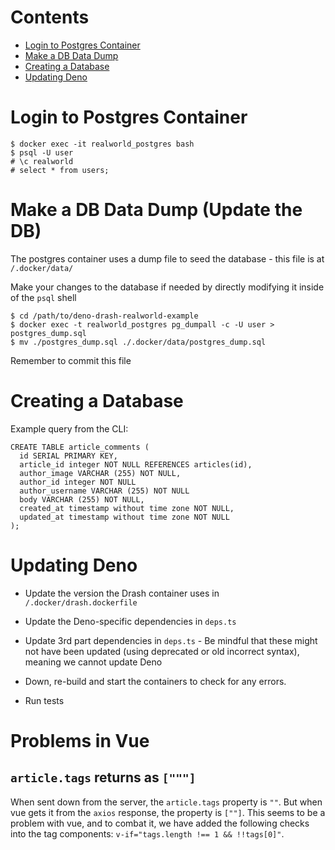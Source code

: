 # Contents

- [Login to Postgres Container](#login-to-postgres-container)
- [Make a DB Data Dump](#make-a-db-data-dump-update-the-db)
- [Creating a Database](#creating-a-database)
- [Updating Deno](#updating-deno)

# Login to Postgres Container

```shell script
$ docker exec -it realworld_postgres bash
$ psql -U user
# \c realworld
# select * from users;
```

# Make a DB Data Dump (Update the DB)

The postgres container uses a dump file to seed the database - this file is at
`/.docker/data/`

Make your changes to the database if needed by directly modifying it inside of
the `psql` shell

```
$ cd /path/to/deno-drash-realworld-example
$ docker exec -t realworld_postgres pg_dumpall -c -U user > postgres_dump.sql
$ mv ./postgres_dump.sql ./.docker/data/postgres_dump.sql
```

Remember to commit this file

# Creating a Database

Example query from the CLI:

```
CREATE TABLE article_comments (
  id SERIAL PRIMARY KEY,
  article_id integer NOT NULL REFERENCES articles(id),
  author_image VARCHAR (255) NOT NULL,
  author_id integer NOT NULL
  author_username VARCHAR (255) NOT NULL
  body VARCHAR (255) NOT NULL,
  created_at timestamp without time zone NOT NULL,
  updated_at timestamp without time zone NOT NULL
);
```

# Updating Deno

- Update the version the Drash container uses in `/.docker/drash.dockerfile`

- Update the Deno-specific dependencies in `deps.ts`

- Update 3rd part dependencies in `deps.ts` - Be mindful that these might not
  have been updated (using deprecated or old incorrect syntax), meaning we
  cannot update Deno

- Down, re-build and start the containers to check for any errors.

- Run tests

# Problems in Vue

## `article.tags` returns as `["""]`

When sent down from the server, the `article.tags` property is `""`. But when
vue gets it from the `axios` response, the property is `[""]`. This seems to be
a problem with vue, and to combat it, we have added the following checks into
the tag components: `v-if="tags.length !== 1 && !!tags[0]"`.
